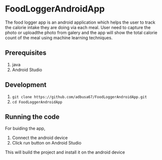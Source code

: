 # FoodLoggerAndroidApp
The food logger app is an android application which helps the user to track the calorie intake they are doing via each meal. User need to capture the photo or uploadthe photo from galery and the app will show the total calorie count of the meal using machine learning techniques.

## Prerequisites

1. java
2. Android Studio

## Development

1. `git clone https://github.com/adbusa67/FoodLoggerAndroidApp.git`
2. `cd FoodLoggerAndroidApp`

## Running the code
 For buiding the app,
 1. Connect the android device
 2. Click run button on Android Studio
 
 This will build the project and install it on the android device
 

